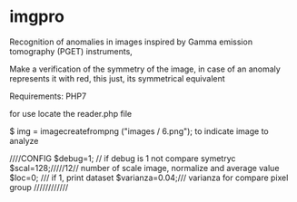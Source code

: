 # imgpro
Recognition of anomalies in images inspired by Gamma emission tomography (PGET) instruments,

Make a verification of the symmetry of the image, in case of an anomaly represents it with red, this just, its symmetrical equivalent

Requirements:
PHP7

for use locate the reader.php file

$ img = imagecreatefrompng ("images / 6.png");
to indicate image to analyze

////CONFIG
$debug=1; // if debug is 1 not compare symetryc 
$scal=128;/////12// number of scale image, normalize and average value 
$loc=0; /// if 1, print dataset
$varianza=0.04;/// varianza for compare pixel group
////////////
